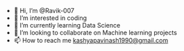 - 👋 Hi, I’m @Ravik-007
- 👀 I’m interested in coding
- 🌱 I’m currently learning Data Science
- 💞️ I’m looking to collaborate on Machine learning projects
- 📫 How to reach me kashyapavinash1990@gmail.com

<!---
Ravik-007/Ravik-007 is a ✨ special ✨ repository because its `README.md` (this file) appears on your GitHub profile.
You can click the Preview link to take a look at your changes.
--->
